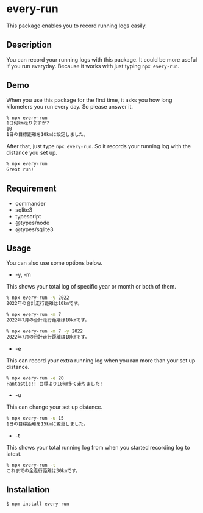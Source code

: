 # every-run
This package enables you to record running logs easily.

## Description
You can record your running logs with this package.
It could be more useful if you run everyday.
Because it works with just typing `npx every-run`.

## Demo
When you use this package for the first time,
it asks you how long kilometers you run every day.
So please answer it.

```bash
% npx every-run
1日何km走りますか?
10
1日の目標距離を10kmに設定しました。
```

After that, just type `npx every-run`.
So it records your running log with the distance you set up.

```bash
% npx every-run
Great run!
```

## Requirement
- commander
- sqlite3
- typescript
- @types/node
- @types/sqlite3

## Usage

You can also use some options below.

- -y, -m

This shows your total log of specific year or month or both of them.

```bash
% npx every-run -y 2022
2022年の合計走行距離は10kmです。
```

```bash
% npx every-run -m 7
2022年7月の合計走行距離は10kmです。
```

```bash
% npx every-run -m 7 -y 2022
2022年7月の合計走行距離は10kmです。
```

- -e

This can record your extra running log when you ran more than your set up distance.

```bash
% npx every-run -e 20
Fantastic!! 目標より10km多く走りました!
```

- -u

This can change your set up distance.

```bash
% npx every-run -u 15
1日の目標距離を15kmに変更しました。
```

- -t

This shows your total running log from when you started recording log to latest.

```bash
% npx every-run -t
これまでの全走行距離は30kmです。
```

## Installation
```bash
$ npm install every-run
```

